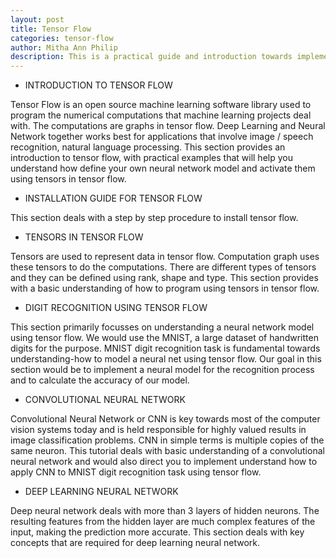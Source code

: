 ```yaml
---
layout: post
title: Tensor Flow  
categories: tensor-flow
author: Mitha Ann Philip
description: This is a practical guide and introduction towards implementation using Tensor Flow.
---
```


- INTRODUCTION TO TENSOR FLOW

Tensor Flow is an open source machine learning software library used to program the numerical computations that machine learning projects deal with. The computations are graphs in tensor flow. Deep Learning and Neural Network together works best for applications that involve image / speech recognition, natural language processing. This section provides an introduction to tensor flow, with practical examples that will help you understand how define your own neural network model and activate them using tensors in tensor flow. 

- INSTALLATION GUIDE FOR TENSOR FLOW

This section deals with a step by step procedure to install tensor flow.      

- TENSORS IN TENSOR FLOW 

Tensors are used to represent data in tensor flow. Computation graph uses these tensors to do the computations. There are different types of tensors and they can be defined using rank, shape and type. This section provides with a basic understanding of how to program using tensors in tensor flow. 
    
- DIGIT RECOGNITION USING TENSOR FLOW

This section primarily focusses on understanding a neural network model using tensor flow. We would use the MNIST, a large dataset of handwritten digits for the purpose. MNIST digit recognition task is fundamental towards understanding-how to model a neural net using tensor flow. Our goal in this section would be to implement a neural model for the recognition process and to calculate the accuracy of our model.
      
- CONVOLUTIONAL NEURAL NETWORK

Convolutional Neural Network or CNN is key towards most of the computer vision systems today and is held responsible for highly valued results in image classification problems. CNN in simple terms is multiple copies of the same neuron. This tutorial deals with basic understanding of a convolutional neural network and would also direct you to implement understand how to apply CNN to MNIST digit recognition task using tensor flow.
      
- DEEP LEARNING NEURAL NETWORK

Deep neural network deals with more than 3 layers of hidden neurons. The resulting features from the hidden layer are much complex features of the input, making the prediction more accurate. This section deals with key concepts that are required for deep learning neural network.
